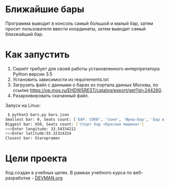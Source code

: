 # Ближайшие бары

Программа выводит в консоль самый большой и малый бар, затем просит пользователя ввести координаты, затем выводит самый близжайший бар.

# Как запустить

1.  Скрипт требует для своей работы установленного интерпретатора Python версии 3.5
2.  Установить зависимости из requirements.txt
3.  Загрузить файл с данными о барах из портала данных Москвы, по ссылке https://op.mos.ru/EHDWSREST/catalog/export/get?id=244260.
4.  Разархивировать скачанный файл.

Запуск на Linux:
```bash
 $ python3 bars.py bars.json 
Smallest bar: 0, Seats count: ['БАР. СОКИ', 'Соки', 'Фреш-бар', 'Бар в Деловом центре Яуза'] 
Biggest bar: 450, Seats count: ['Спорт бар «Красная машина»']
>>>Enter longitude: 33.54334212
>>>Enter latitude:55.32314324
Closest bar: Staropramen
```

# Цели проекта

Код создан в учебных целях. В рамках учебного курса по веб-разработке - [DEVMAN.org](https://devman.org)
